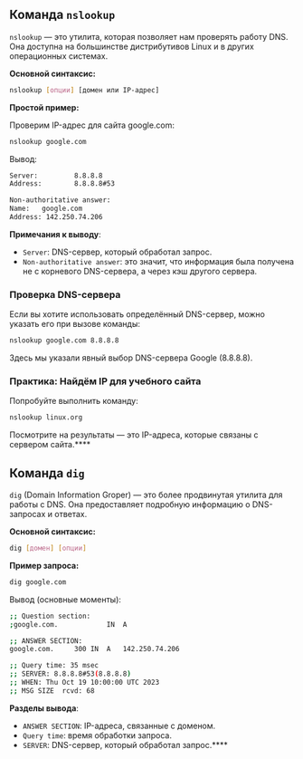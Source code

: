 ## Команда `nslookup`

`nslookup` — это утилита, которая позволяет нам проверять работу DNS. Она доступна на большинстве дистрибутивов Linux и в других операционных системах.

**Основной синтаксис:**

```bash
nslookup [опции] [домен или IP-адрес]
```

**Простой пример:**

Проверим IP-адрес для сайта google.com:

```bash
nslookup google.com
```

Вывод:

```bash
Server:         8.8.8.8
Address:        8.8.8.8#53

Non-authoritative answer:
Name:   google.com
Address: 142.250.74.206
```

**Примечания к выводу**:

- `Server`: DNS-сервер, который обработал запрос.
- `Non-authoritative answer`: это значит, что информация была получена не с корневого DNS-сервера, а через кэш другого сервера.

### Проверка DNS-сервера

Если вы хотите использовать определённый DNS-сервер, можно указать его при вызове команды:

```bash
nslookup google.com 8.8.8.8
```

Здесь мы указали явный выбор DNS-сервера Google (8.8.8.8).

### Практика: Найдём IP для учебного сайта

Попробуйте выполнить команду:

```bash
nslookup linux.org
```

Посмотрите на результаты — это IP-адреса, которые связаны с сервером сайта.****


## Команда `dig`

`dig` (Domain Information Groper) — это более продвинутая утилита для работы с DNS. Она предоставляет подробную информацию о DNS-запросах и ответах.

**Основной синтаксис:**

```bash
dig [домен] [опции]
```

**Пример запроса:**

```bash
dig google.com
```

Вывод (основные моменты):

```bash
;; Question section:
;google.com.			IN	A

;; ANSWER SECTION:
google.com.		300	IN	A	142.250.74.206

;; Query time: 35 msec
;; SERVER: 8.8.8.8#53(8.8.8.8)
;; WHEN: Thu Oct 19 10:00:00 UTC 2023
;; MSG SIZE  rcvd: 68
```

**Разделы вывода**:

- `ANSWER SECTION`: IP-адреса, связанные с доменом.
- `Query time`: время обработки запроса.
- `SERVER`: DNS-сервер, который обработал запрос.****
